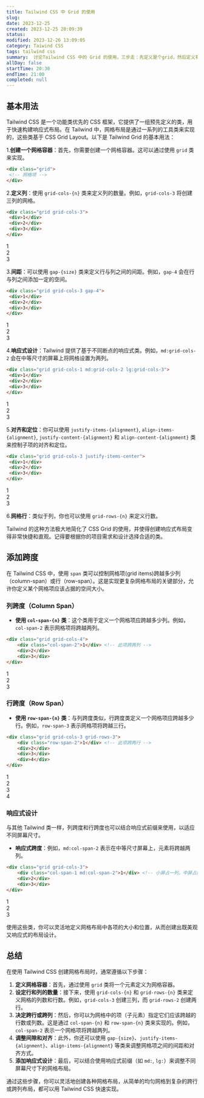 ```yaml
---
title: Tailwind CSS 中 Grid 的使用
slug: 
date: 2023-12-25 
created: 2023-12-25 20:09:39
status: 
modified: 2023-12-26 13:09:05
category: Taiwind CSS
tags: tailwind css
summary:  讨论Tailwind CSS 中的 Grid 的使用，三步走：先定义是个grid，然后定义有几行几列，然后再定义有没有跨行。
allDay: false
startTime: 20:30
endTime: 21:00
completed: null
---
```


## 基本用法

Tailwind CSS 是一个功能类优先的 CSS 框架，它提供了一组预先定义的类，用于快速构建响应式布局。在 Tailwind 中，网格布局是通过一系列的工具类来实现的，这些类基于 CSS Grid Layout。以下是 Tailwind Grid 的基本用法：

1.**创建一个网格容器**：首先，你需要创建一个网格容器。这可以通过使用 `grid` 类来实现。

```html
<div class="grid">
 <!-- 网格项 -->
</div>
```

2.**定义列**：使用 `grid-cols-{n}` 类来定义列的数量。例如，`grid-cols-3` 将创建三列的网格。

```html
<div class="grid grid-cols-3">
 <div>1</div>
 <div>2</div>
 <div>3</div>
</div>
```

<div class="grid grid-cols-3">
	<div class="bg-blue-500">1</div>
	<div class="bg-gray-300">2</div>
	<div class="bg-yellow-400">3</div>
</div>

3.**间距**：可以使用 `gap-{size}` 类来定义行与列之间的间距。例如，`gap-4` 会在行与列之间添加一定的空间。

```html
<div class="grid grid-cols-3 gap-4">
 <div>1</div>
 <div>2</div>
 <div>3</div>
</div>
```

<div class="grid grid-cols-3 gap-4">
	<div class="bg-blue-500">1</div>
	<div class="bg-gray-300">2</div>
	<div class="bg-yellow-400">3</div>
</div>

4.**响应式设计**：Tailwind 提供了基于不同断点的响应式类。例如，`md:grid-cols-2` 会在中等尺寸的屏幕上将网格设置为两列。

```html
<div class="grid grid-cols-1 md:grid-cols-2 lg:grid-cols-3">
 <div>1</div>
 <div>2</div>
 <div>3</div>
</div>
```

<div class="grid grid-cols-1 md:grid-cols-2 lg:grid-cols-3">
	<div class="bg-blue-500">1</div>
	<div class="bg-gray-300">2</div>
	<div class="bg-yellow-400">3</div>
</div>

5.**对齐和定位**：你可以使用 `justify-items-{alignment}`, `align-items-{alignment}`, `justify-content-{alignment}` 和 `align-content-{alignment}` 类来控制子项的对齐和定位。

```html
<div class="grid grid-cols-3 justify-items-center">
 <div>1</div>
 <div>2</div>
 <div>3</div>
</div>
```

<div class="grid grid-cols-3 justify-items-center">
	<div class="bg-blue-500">1</div>
	<div class="bg-gray-300">2</div>
	<div class="bg-yellow-400">3</div>
</div>

6.**网格行**：类似于列，你也可以使用 `grid-rows-{n}` 来定义行数。

Tailwind 的这种方法极大地简化了 CSS Grid 的使用，并使得创建响应式布局变得非常快捷和直观。记得要根据你的项目需求和设计选择合适的类。

## 添加跨度

在 Tailwind CSS 中，使用 `span` 类可以控制网格项(grid items)跨越多少列（column-span）或行（row-span）。这是实现更复杂网格布局的关键部分，允许你定义某个网格项应该占据的空间大小。

### 列跨度（Column Span）

- **使用 `col-span-{n}` 类**：这个类用于定义一个网格项应跨越多少列。例如，`col-span-2` 表示网格项将跨越两列。

```html
<div class="grid grid-cols-4">
	<div class="col-span-2">1</div> <!-- 此项跨两列 -->
	<div>2</div>
	<div>3</div>
</div>
```

<div class="grid grid-cols-4">
	<div class="col-span-2 bg-green-400">1</div> <!-- 此项跨两列 -->
	<div class="bg-blue-500">2</div>
	<div class="bg-gray-300">3</div>
</div>

### 行跨度（Row Span）

- **使用 `row-span-{n}` 类**：与列跨度类似，行跨度类定义一个网格项应跨越多少行。例如，`row-span-3` 表示网格项将跨越三行。

```html
<div class="grid grid-cols-3 grid-rows-3">
	<div class="row-span-2">1</div> <!-- 此项跨两行 -->
	<div>2</div>
	<div>3</div>
	<div>4</div>
</div>
```

<div class="grid grid-cols-3 grid-rows-3 ">
	<div class="row-span-2 bg-green-500">1</div> <!-- 此项跨两行 -->
	<div class="bg-blue-500">2</div>
	<div class="bg-gray-300">3</div>
	<div class="bg-yellow-400">4</div>
</div>

### 响应式设计

与其他 Tailwind 类一样，列跨度和行跨度也可以结合响应式前缀来使用，以适应不同屏幕尺寸。

- **响应式跨度**：例如，`md:col-span-2` 表示在中等尺寸屏幕上，元素将跨越两列。

```html
<div class="grid grid-cols-3">
	<div class="col-span-1 md:col-span-2">1</div> <!-- 小屏占一列，中屏占两列 -->
	<div>2</div>
	<div>3</div>
</div>
```

<div class="grid grid-cols-3 ">
	<div class="col-span-1 bg-green-400 md:col-span-2">1</div> <!-- 小屏占一列，中屏占两列 -->
	<div class="bg-blue-500">2</div>
	<div class="bg-gray-300">3</div>
</div>

使用这些类，你可以灵活地定义网格布局中各项的大小和位置，从而创建出既美观又响应式的布局设计。

## 总结

在使用 Tailwind CSS 创建网格布局时，通常遵循以下步骤：

1. **定义网格容器**：首先，通过使用 `grid` 类将一个元素定义为网格容器。
2. **设定行和列的数量**：接下来，使用 `grid-cols-{n}` 和 `grid-rows-{n}` 类来定义网格的列数和行数。例如，`grid-cols-3` 创建三列，而 `grid-rows-2` 创建两行。
3. **决定跨行或跨列**：然后，你可以为网格中的项（子元素）指定它们应该跨越的行数或列数。这是通过 `col-span-{n}` 和 `row-span-{n}` 类来实现的。例如，`col-span-2` 表示一个网格项将跨越两列。
4. **调整间隙和对齐**：此外，你还可以使用 `gap-{size}`、`justify-items-{alignment}`、`align-items-{alignment}` 等类来调整网格项之间的间距和对齐方式。
5. **添加响应式设计**：最后，可以结合使用响应式前缀（如 `md:`, `lg:`）来调整不同屏幕尺寸下的网格布局。

通过这些步骤，你可以灵活地创建各种网格布局，从简单的均匀网格到复杂的跨行或跨列布局，都可以用 Tailwind CSS 快速实现。
